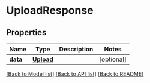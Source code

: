 # UploadResponse

## Properties
Name | Type | Description | Notes
------------ | ------------- | ------------- | -------------
**data** | [**Upload**](Upload.md) |  | [optional]

[[Back to Model list]](../README.md#documentation-for-models) [[Back to API list]](../README.md#documentation-for-api-endpoints) [[Back to README]](../README.md)


